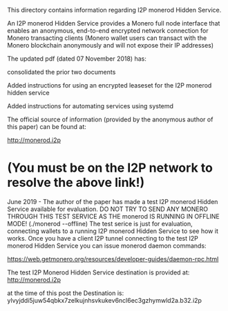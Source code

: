 This directory contains information regarding I2P monerod Hidden Service.

An I2P monerod Hidden Service provides a Monero full node interface that enables an anonymous, end-to-end encrypted network connection for Monero transacting clients (Monero wallet users can transact with the Monero blockchain anonymously and will not expose their IP addresses)

The updated pdf (dated 07 November 2018) has:

consolidated the prior two documents

Added instructions for using an encrypted leaseset for the I2P monerod hidden service

Added instructions for automating services using systemd

The official source of information (provided by the anonymous author of this paper) can be found at:

http://monerod.i2p

(You must be on the I2P network to resolve the above link!)
=====================================================================================================================

June 2019 - The author of the paper has made a test I2P monerod Hidden Service available for evaluation.
DO NOT TRY TO SEND ANY MONERO THROUGH THIS TEST SERVICE AS THE monerod IS RUNNING IN OFFLINE MODE!
(./monerod --offline)
The test serice is just for evaluation, connecting wallets to a running I2P monerod Hidden Service to see how it works.
Once you have a client I2P tunnel connecting to the test I2P monerod Hidden Service you can issue monerod daemon commands:

https://web.getmonero.org/resources/developer-guides/daemon-rpc.html

The test I2P Monerod Hidden Service destination is provided at: http://monerod.i2p

at the time of this post the Destination is: ylvyjddi5juw54qbkx7zelkujnhsvkukev6ncl6ec3gzhymwld2a.b32.i2p

